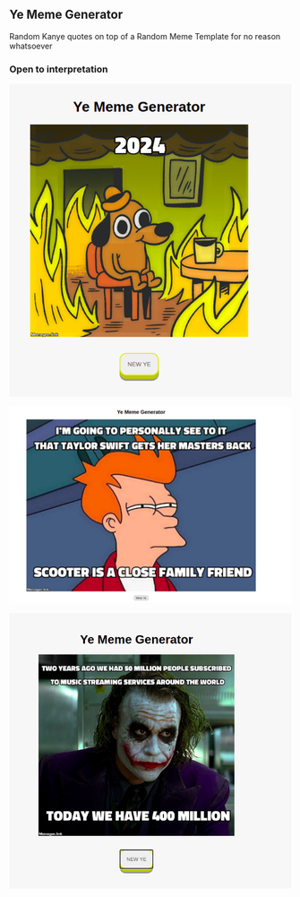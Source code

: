 ## Ye Meme Generator

Random Kanye quotes on top of a Random Meme Template for no reason whatsoever

### Open to interpretation

![image info](./static/meme-ye-2024.png)

![image info](./static/meme-taylor.png)

![image info](./static/meme-ye-society.png)
